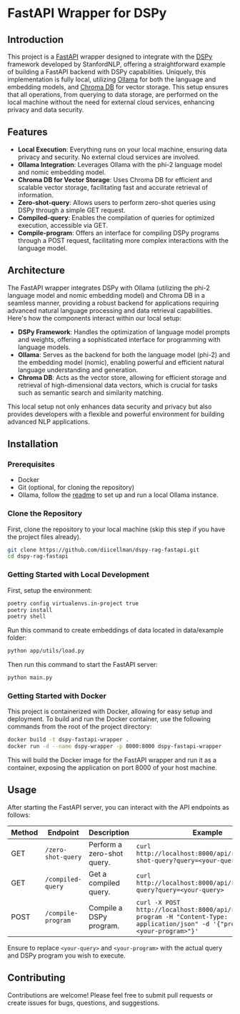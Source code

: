 # FastAPI Wrapper for DSPy

## Introduction

This project is a [FastAPI](https://github.com/tiangolo/fastapi) wrapper designed to integrate with the [DSPy](https://github.com/stanfordnlp/dspy) framework developed by StanfordNLP, offering a straightforward example of building a FastAPI backend with DSPy capabilities. Uniquely, this implementation is fully local, utilizing [Ollama](https://github.com/ollama/ollama) for both the language and embedding models, and [Chroma DB](https://github.com/chroma-core/chroma) for vector storage. This setup ensures that all operations, from querying to data storage, are performed on the local machine without the need for external cloud services, enhancing privacy and data security.

## Features

- **Local Execution**: Everything runs on your local machine, ensuring data privacy and security. No external cloud services are involved.
- **Ollama Integration**: Leverages Ollama with the phi-2 language model and nomic embedding model.
- **Chroma DB for Vector Storage**: Uses Chroma DB for efficient and scalable vector storage, facilitating fast and accurate retrieval of information.
- **Zero-shot-query**: Allows users to perform zero-shot queries using DSPy through a simple GET request.
- **Compiled-query**: Enables the compilation of queries for optimized execution, accessible via GET.
- **Compile-program**: Offers an interface for compiling DSPy programs through a POST request, facilitating more complex interactions with the language model.

## Architecture

The FastAPI wrapper integrates DSPy with Ollama (utilizing the phi-2 language model and nomic embedding model) and Chroma DB in a seamless manner, providing a robust backend for applications requiring advanced natural language processing and data retrieval capabilities. Here's how the components interact within our local setup:

- **DSPy Framework**: Handles the optimization of language model prompts and weights, offering a sophisticated interface for programming with language models.
- **Ollama**: Serves as the backend for both the language model (phi-2) and the embedding model (nomic), enabling powerful and efficient natural language understanding and generation.
- **Chroma DB**: Acts as the vector store, allowing for efficient storage and retrieval of high-dimensional data vectors, which is crucial for tasks such as semantic search and similarity matching.

This local setup not only enhances data security and privacy but also provides developers with a flexible and powerful environment for building advanced NLP applications.

## Installation

### Prerequisites

- Docker
- Git (optional, for cloning the repository)
- Ollama,  follow the [readme](https://github.com/ollama/ollama) to set up and run a local Ollama instance.

### Clone the Repository

First, clone the repository to your local machine (skip this step if you have the project files already).

```bash
git clone https://github.com/diicellman/dspy-rag-fastapi.git
cd dspy-rag-fastapi
```
### Getting Started with Local Development

First, setup the environment:

```bash
poetry config virtualenvs.in-project true
poetry install
poetry shell
```

Run this command to create embeddings of data located in data/example folder:
```bash
python app/utils/load.py
```

Then run this command to start the FastAPI server:
```bash
python main.py
```
### Getting Started with Docker
This project is containerized with Docker, allowing for easy setup and deployment. To build and run the Docker container, use the following commands from the root of the project directory:

```bash
docker build -t dspy-fastapi-wrapper .
docker run -d --name dspy-wrapper -p 8000:8000 dspy-fastapi-wrapper
```
This will build the Docker image for the FastAPI wrapper and run it as a container, exposing the application on port 8000 of your host machine.

## Usage

After starting the FastAPI server, you can interact with the API endpoints as follows:

| Method | Endpoint             | Description                        | Example                                                                                      |
|--------|----------------------|------------------------------------|----------------------------------------------------------------------------------------------|
| GET    | `/zero-shot-query`   | Perform a zero-shot query.         | `curl http://localhost:8000/api/rag/zero-shot-query?query=<your-query>`                                   |
| GET    | `/compiled-query`    | Get a compiled query.              | `curl http://localhost:8000/api/rag/compiled-query?query=<your-query>`                                    |
| POST   | `/compile-program`   | Compile a DSPy program.            | `curl -X POST http://localhost:8000/api/rag/compile-program -H "Content-Type: application/json" -d '{"program": "<your-program>"}'` |

Ensure to replace `<your-query>` and `<your-program>` with the actual query and DSPy program you wish to execute.


## Contributing

Contributions are welcome! Please feel free to submit pull requests or create issues for bugs, questions, and suggestions.

